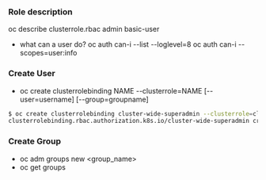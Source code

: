 ### Role description
oc describe clusterrole.rbac admin basic-user

* what can a user do?
    oc auth can-i --list --loglevel=8
    oc auth can-i <verb> <resource> --scopes=user:info


### Create User
* oc create clusterrolebinding NAME --clusterrole=NAME [--user=username] [--group=groupname]
```sh
$ oc create clusterrolebinding cluster-wide-superadmin --clusterrole=cluster-admin --user=admin
clusterrolebinding.rbac.authorization.k8s.io/cluster-wide-superadmin created
```

### Create Group
* oc adm groups new <group_name> <user1> <user2>
* oc get groups

